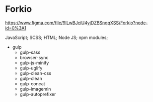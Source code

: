 # Forkio

https://www.figma.com/file/9lLwBJciU4yjDZBSnqqXSS/Forkio?node-id=0%3A1

JavaScript;
SCSS;
HTML;
Node JS;
npm modules;

- gulp
  - gulp-sass
  - browser-sync
  - gulp-js-minify
  - gulp-uglify
  - gulp-clean-css
  - gulp-clean
  - gulp-concat
  - gulp-imagemin
  - gulp-autoprefixer
